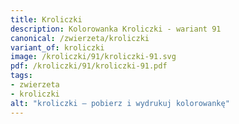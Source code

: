 ```yaml
---
title: Kroliczki
description: Kolorowanka Kroliczki - wariant 91
canonical: /zwierzeta/kroliczki
variant_of: kroliczki
image: /kroliczki/91/kroliczki-91.svg
pdf: /kroliczki/91/kroliczki-91.pdf
tags:
- zwierzeta
- kroliczki
alt: "kroliczki – pobierz i wydrukuj kolorowankę"
---
```

